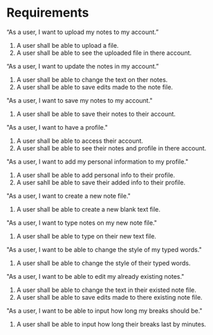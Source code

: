 # Requirements #

“As a user, I want to upload my notes to my account.”
1. A user shall be able to upload a file.
2. A user shall be able to see the uploaded file in there account.

“As a user, I want to update the notes in my account.”
1. A user shall be able to change the text on ther notes.
2. A user shall be able to save edits made to the note file.

"As a user, I want to save my notes to my account."
1. A user shall be able to save their notes to their account.

"As a user, I want to have a profile."
1. A user shall be able to access their account.
2. A user shall be able to see their notes and profile in there account. 

"As a user, I want to add my personal information to my profile."
1. A user shall be able to add personal info to their profile.
2. A user sahll be able to save their added info to their profile.

"As a user, I want to create a new note file."
1. A user shall be able to create a new blank text file.

"As a user, I want to type notes on my new note file."
1. A user shall be able to type on their new text file.

"As a user, I want to be able to change the style of my typed words."
1. A user shall be able to change the style of their typed words.

"As a user, I want to be able to edit my already existing notes."
1. A user shall be able to change the text in their existed note file.
2. A user shall be able to save edits made to there existing note file.

"As a user, I want to be able to input how long my breaks should be."
1. A user shall be able to input how long their breaks last by minutes. 
